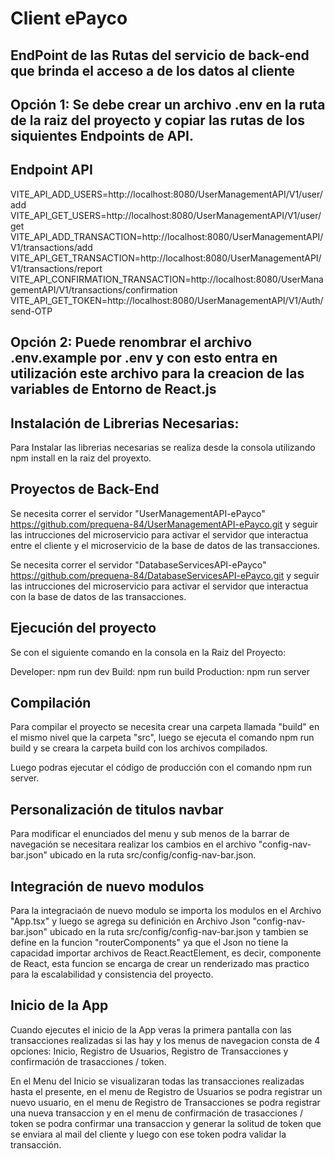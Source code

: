 # Client ePayco
## EndPoint de las Rutas del servicio de back-end que brinda el acceso a de los datos al cliente

## Opción 1: Se debe crear un archivo .env en la ruta de la raiz del proyecto y copiar las rutas de los siquientes Endpoints de API.
## Endpoint API
VITE_API_ADD_USERS=http://localhost:8080/UserManagementAPI/V1/user/add
VITE_API_GET_USERS=http://localhost:8080/UserManagementAPI/V1/user/get
VITE_API_ADD_TRANSACTION=http://localhost:8080/UserManagementAPI/V1/transactions/add
VITE_API_GET_TRANSACTION=http://localhost:8080/UserManagementAPI/V1/transactions/report
VITE_API_CONFIRMATION_TRANSACTION=http://localhost:8080/UserManagementAPI/V1/transactions/confirmation
VITE_API_GET_TOKEN=http://localhost:8080/UserManagementAPI/V1/Auth/send-OTP

## Opción 2: Puede renombrar el archivo .env.example por .env y con esto entra en utilización este archivo para la creacion de las variables de Entorno de React.js

## Instalación de Librerias Necesarias:
Para Instalar las librerias necesarias se realiza desde la consola utilizando npm install en la raiz del proyexto.

## Proyectos de Back-End
Se necesita correr el servidor "UserManagementAPI-ePayco" https://github.com/prequena-84/UserManagementAPI-ePayco.git y seguir las intrucciones del microservicio para activar el servidor que interactua entre el cliente y el microservicio de la base de datos de las transacciones.

Se necesita correr el servidor "DatabaseServicesAPI-ePayco" https://github.com/prequena-84/DatabaseServicesAPI-ePayco.git y seguir las intrucciones del microservicio para activar el servidor que interactua con la base de datos de las transacciones. 

## Ejecución del proyecto
Se con el siguiente comando en la consola en la Raiz del Proyecto:

Developer: npm run dev
Build: npm run build
Production: npm run server

## Compilación
Para compilar el proyecto se necesita crear una carpeta llamada "build" en el mismo nivel que la carpeta "src", luego se ejecuta el comando npm run build y se creara la carpeta build con los archivos compilados.

Luego podras ejecutar el código de producción con el comando npm run server.

## Personalización de titulos navbar
Para modificar el enunciados del menu y sub menos de la barrar de navegación se necesitara realizar los cambios en el archivo "config-nav-bar.json" ubicado en la ruta src/config/config-nav-bar.json.

## Integración de nuevo modulos
Para la integraciaón de nuevo modulo se importa los modulos en el Archivo "App.tsx" y luego se agrega su definición en Archivo Json "config-nav-bar.json" ubicado en la ruta src/config/config-nav-bar.json y tambien se define en la funcion "routerComponents" ya que el Json no tiene la capacidad importar archivos de React.ReactElement, es decir, componente de React, esta funcion se encarga de crear un renderizado mas practico para la escalabilidad y consistencia del proyecto.

## Inicio de la App
Cuando ejecutes el inicio de la App veras la primera pantalla con las transacciones realizadas si las hay y los menus de navegacion consta de 4 opciones: Inicio, Registro de Usuarios, Registro de Transacciones y confirmación de trasacciones / token.

En el Menu del Inicio se visualizaran todas las transacciones realizadas hasta el presente, en el menu de Registro de Usuarios se podra registrar un nuevo usuario, en el menu de Registro de Transacciones se podra registrar una nueva transaccion y en el menu de confirmación de trasacciones / token se podra confirmar una transaccion y generar la solitud de token que se enviara al mail del cliente y luego con ese token podra validar la transacción.